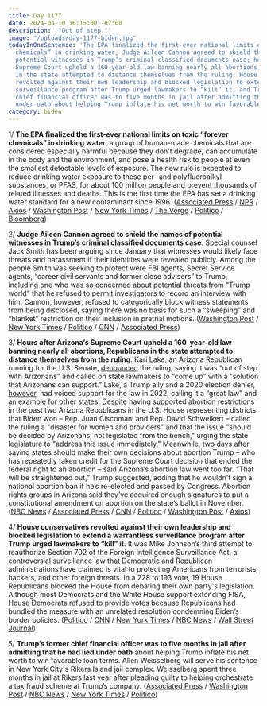 ```yaml
---
title: Day 1177
date: 2024-04-10 16:15:00 -07:00
description: '"Out of step."'
image: "/uploads/day-1177-biden.jpg"
todayInOneSentence: 'The EPA finalized the first-ever national limits on toxic “forever
  chemicals” in drinking water; Judge Aileen Cannon agreed to shield the names of
  potential witnesses in Trump’s criminal classified documents case; hours after Arizona’s
  Supreme Court upheld a 160-year-old law banning nearly all abortions, Republicans
  in the state attempted to distance themselves from the ruling; House conservatives
  revolted against their own leadership and blocked legislation to extend a warrantless
  surveillance program after Trump urged lawmakers to “kill” it; and Trump’s former
  chief financial officer was to five months in jail after admitting that he had lied
  under oath about helping Trump inflate his net worth to win favorable loan terms. '
category: biden
---
```


1/ **The EPA finalized the first-ever national limits on toxic “forever chemicals” in drinking water**, a group of human-made chemicals that are considered especially harmful because they don't degrade, can accumulate in the body and the environment, and pose a health risk to people at even the smallest detectable levels of exposure. The new rule is expected to reduce drinking water exposure to these per- and polyfluoroalkyl substances, or PFAS, for about 100 million people and prevent thousands of related illnesses and deaths. This is the first time the EPA has set a drinking water standard for a new contaminant since 1996. ([Associated Press](https://apnews.com/article/forever-chemicals-pfas-pollution-epa-drinking-water-1c8804288413a73bb7b99fc866c8fa51) / [NPR](https://www.npr.org/sections/health-shots/2024/04/10/1243775736/epa-pfas-forever-chemicals-drinking-water-limits) / [Axios](https://www.axios.com/2024/04/10/forever-chemicals-drinking-water-epa) / [Washington Post](https://www.washingtonpost.com/wellness/2024/04/10/pfas-drinking-water-epa-safety/) / [New York Times](https://www.nytimes.com/2024/04/10/climate/epa-pfas-drinking-water.html) / [The Verge](https://www.theverge.com/2024/4/10/24125488/epa-pfas-forever-chemicals-drinking-water-standards) / [Politico](https://www.politico.com/news/2024/04/10/biden-rule-targets-toxic-chemicals-in-us-drinking-water-00151435) / [Bloomberg](https://www.bloomberg.com/news/articles/2024-04-10/epa-sets-us-s-first-drinking-water-standards-to-limit-toxic-pfas?sref=MIBMEEoj))

2/ **Judge Aileen Cannon agreed to shield the names of potential witnesses in Trump’s criminal classified documents case**. Special counsel Jack Smith has been arguing since January that witnesses would likely face threats and harassment if their identities were revealed publicly. Among the people Smith was seeking to protect were FBI agents, Secret Service agents, “career civil servants and former close advisers” to Trump, including one who was so concerned about potential threats from “Trump world” that he refused to permit investigators to record an interview with him. Cannon, however, refused to categorically block witness statements from being disclosed, saying there was no basis for such a “sweeping” and “blanket” restriction on their inclusion in pretrial motions. ([Washington Post](https://www.washingtonpost.com/national-security/2024/04/09/judge-cannon-trump-witnesses/) / [New York Times](https://www.nytimes.com/2024/04/09/us/politics/trump-documents-witnesses.html) / [Politico](https://www.politico.com/news/2024/04/09/cannon-agrees-to-keep-witness-identities-secret-00151402) / [CNN](https://www.cnn.com/2024/04/09/politics/witnesses-secret-trump-classified-documents/) / [Associated Press](https://apnews.com/article/donald-trump-maralago-jack-smith-justice-department-bad5cb148471724b76e4aced04e0337f))

3/ **Hours after Arizona’s Supreme Court upheld a 160-year-old law banning nearly all abortions, Republicans in the state attempted to distance themselves from the ruling**. Kari Lake, an Arizona Republican running for the U.S. Senate, [denounced](https://www.nytimes.com/2024/04/10/us/politics/kari-lake-abortion-arizona.html) the ruling, saying it was “out of step with Arizonans" and called on state lawmakers to “come up” with a “solution that Arizonans can support.” Lake, a Trump ally and a 2020 election denier, [however](https://www.axios.com/2024/04/09/arizona-republicans-abortion-kari-lake-trump), had voiced support for the law in 2022, calling it a “great law" and an example for other states. [Despite](https://www.washingtonpost.com/elections/2024/04/10/arizona-abortion-ban-politics-election/) having supported abortion restrictions in the past two Arizona Republicans in the U.S. House representing districts that Biden won – Rep. Juan Ciscomani and Rep. David Schweikert – called the ruling a "disaster for women and providers" and that the issue "should be decided by Arizonans, not legislated from the bench," urging the state legislature to "address this issue immediately." Meanwhile, two days after saying states should make their own decisions about abortion Trump – who has repeatedly taken credit for the Supreme Court decision that ended the federal right to an abortion – said Arizona’s abortion law went too far. “That will be straightened out,” Trump suggested, adding that he wouldn't sign a national abortion ban if he’s re-elected and passed by Congress. Abortion rights groups in Arizona said they’ve acquired enough signatures to put a constitutional amendment on abortion on the state’s ballot in November. ([NBC News](https://www.nbcnews.com/politics/donald-trump/trump-says-arizona-abortion-ruling-went-far-rcna147217) / [Associated Press](https://apnews.com/article/trump-abortion-arizona-law-florida-ban-7cdd6d2e3c320a89ec7a7c037824e7cd) / [CNN](https://www.cnn.com/2024/04/10/politics/trump-says-he-wouldnt-sign-federal-abortion-ban/index.html) / [Politico](https://www.politico.com/news/2024/04/10/trump-says-arizona-went-too-far-in-abortion-ruling-00151517) / [Washington Post](https://www.washingtonpost.com/politics/2024/04/10/trump-arizona-abortion-supreme-court-ruling/) / [Axios](https://www.axios.com/2024/04/10/trump-abortion-ban-arizona))

4/ **House conservatives revolted against their own leadership and blocked legislation to extend a warrantless surveillance program after Trump urged lawmakers to “kill” it**. It was Mike Johnson’s third attempt to reauthorize Section 702 of the Foreign Intelligence Surveillance Act, a controversial surveillance law that Democratic and Republican administrations have claimed is vital to protecting Americans from terrorists, hackers, and other foreign threats. In a 228 to 193 vote, 19 House Republicans blocked the House from debating their own party's legislation. Although most Democrats and the White House support extending FISA, House Democrats refused to provide votes because Republicans had bundled the measure with an unrelated resolution condemning Biden’s border policies. ([Politico](https://www.politico.com/live-updates/2024/04/10/congress/fisa-failure-00151546) / [CNN](https://www.cnn.com/2024/04/10/politics/trump-fisa-speaker-johnson-house-republicans/index.html) / [New York Times](https://www.nytimes.com/2024/04/10/us/politics/fisa-trump-johnson-house.html) / [NBC News](https://www.nbcnews.com/politics/congress/house-republicans-are-chaos-fighting-key-surveillance-tool-rcna147175) / [Wall Street Journal](https://www.wsj.com/politics/policy/kill-fisa-trump-creates-new-headache-for-speaker-johnson-over-spy-powers-vote-96ead8a8?mod=hp_lead_pos2))

5/ **Trump’s former chief financial officer was to five months in jail after admitting that he had lied under oath** about helping Trump inflate his net worth to win favorable loan terms. Allen Weisselberg will serve his sentence in New York City's Rikers Island jail complex. Weisselberg spent three months in jail at Rikers last year after pleading guilty to helping orchestrate a tax fraud scheme at Trump’s company. ([Associated Press](https://apnews.com/article/weisselberg-trump-perjury-new-york-b76cde56c6cb983ab8789f95d5a0c6c0) / [Washington Post](https://www.washingtonpost.com/national-security/2024/04/10/trump-weisselberg-sentencing-new-york/) / [NBC News](https://www.nbcnews.com/politics/donald-trump/ex-trump-cfo-allen-weisselberg-sentenced-perjury-trump-civil-fraud-tri-rcna147144) / [New York Times](https://www.nytimes.com/2024/04/10/nyregion/allen-weisselberg-sentenced-trump.html) / [Politico](https://www.politico.com/news/2024/04/10/allen-weisselberg-civil-fraud-case-00151496))
